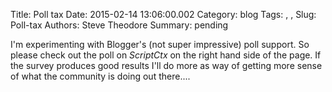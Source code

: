 Title: Poll tax
Date: 2015-02-14 13:06:00.002
Category: blog
Tags: , , 
Slug: Poll-tax
Authors: Steve Theodore
Summary: pending

I'm experimenting with Blogger's (not super impressive) poll support. So please check out the poll on _ScriptCtx_ on the right hand side of the page. If the survey produces good results I'll do more as way of getting more sense of what the community is doing out there....

